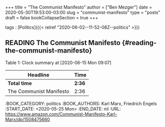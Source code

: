 +++
title = "The Communist Manifesto"
author = ["Ben Mezger"]
date = 2020-05-30T19:53:00-03:00
slug = "communist-manifesto"
type = "posts"
draft = false
bookCollapseSection = true
+++

tags
: [Politics]({{< relref "2020-06-02--11-52-08Z--politics" >}})


## READING The Communist Manifesto {#reading-the-communist-manifesto}

<div class="table-caption">
  <span class="table-number">Table 1</span>:
  Clock summary at <span class="timestamp-wrapper"><span class="timestamp">[2020-06-15 Mon 09:07]</span></span>
</div>

| Headline                | Time     |
|-------------------------|----------|
| **Total time**          | **2:36** |
| The Communist Manifesto | 2:36     |

:BOOK_CATEGORY: politics
:BOOK_AUTHORS: Karl Marx, Friedrich Engels
:START_DATE: <span class="timestamp-wrapper"><span class="timestamp">&lt;2020-05-25 Mon&gt;</span></span>
:END_DATE: nil
:URL: <https://www.amazon.com/Communist-Manifesto-Karl-Marx/dp/1508475660>
